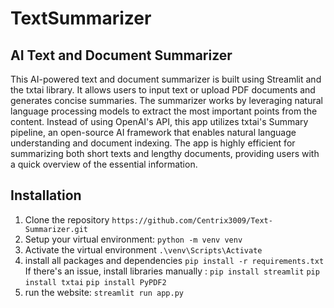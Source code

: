 # TextSummarizer

## AI Text and Document Summarizer
This AI-powered text and document summarizer is built using Streamlit and the txtai library. It allows users to input text or upload PDF documents and generates concise summaries. The summarizer works by leveraging natural language processing models to extract the most important points from the content. Instead of using OpenAI's API, this app utilizes txtai's Summary pipeline, an open-source AI framework that enables natural language understanding and document indexing. The app is highly efficient for summarizing both short texts and lengthy documents, providing users with a quick overview of the essential information.

## Installation

1. Clone the repository `https://github.com/Centrix3009/Text-Summarizer.git`
2. Setup your virtual environment: `python -m venv venv`
3. Activate the virtual environment `.\venv\Scripts\Activate`
4. install all packages and dependencies `pip install -r requirements.txt`
   If there's an issue, install libraries manually : `pip install streamlit`
                                                     `pip install txtai`
                                                     `pip install PyPDF2`  
5. run the website: `streamlit run app.py` 
